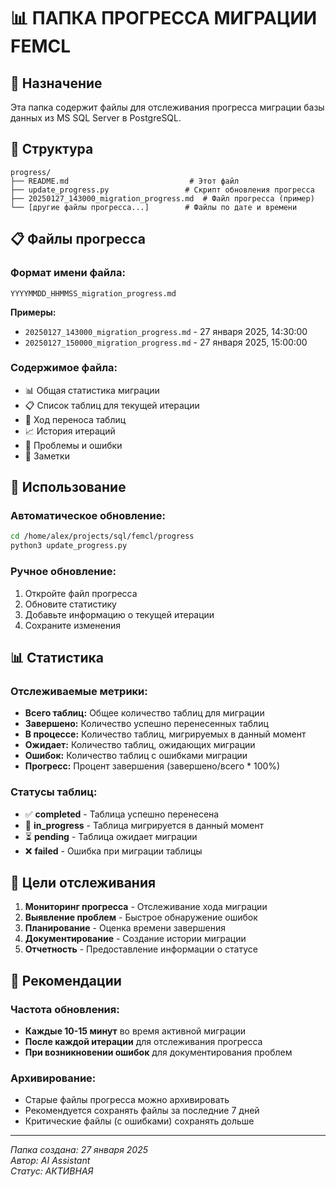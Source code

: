 # 📊 ПАПКА ПРОГРЕССА МИГРАЦИИ FEMCL

## 🎯 Назначение

Эта папка содержит файлы для отслеживания прогресса миграции базы данных из MS SQL Server в PostgreSQL.

## 📁 Структура

```
progress/
├── README.md                           # Этот файл
├── update_progress.py                 # Скрипт обновления прогресса
├── 20250127_143000_migration_progress.md  # Файл прогресса (пример)
└── [другие файлы прогресса...]        # Файлы по дате и времени
```

## 📋 Файлы прогресса

### **Формат имени файла:**
```
YYYYMMDD_HHMMSS_migration_progress.md
```

**Примеры:**
- `20250127_143000_migration_progress.md` - 27 января 2025, 14:30:00
- `20250127_150000_migration_progress.md` - 27 января 2025, 15:00:00

### **Содержимое файла:**
- 📊 Общая статистика миграции
- 📋 Список таблиц для текущей итерации
- 🔄 Ход переноса таблиц
- 📈 История итераций
- 🚨 Проблемы и ошибки
- 📝 Заметки

## 🔧 Использование

### **Автоматическое обновление:**
```bash
cd /home/alex/projects/sql/femcl/progress
python3 update_progress.py
```

### **Ручное обновление:**
1. Откройте файл прогресса
2. Обновите статистику
3. Добавьте информацию о текущей итерации
4. Сохраните изменения

## 📊 Статистика

### **Отслеживаемые метрики:**
- **Всего таблиц:** Общее количество таблиц для миграции
- **Завершено:** Количество успешно перенесенных таблиц
- **В процессе:** Количество таблиц, мигрируемых в данный момент
- **Ожидает:** Количество таблиц, ожидающих миграции
- **Ошибок:** Количество таблиц с ошибками миграции
- **Прогресс:** Процент завершения (завершено/всего * 100%)

### **Статусы таблиц:**
- ✅ **completed** - Таблица успешно перенесена
- 🔄 **in_progress** - Таблица мигрируется в данный момент
- ⏳ **pending** - Таблица ожидает миграции
- ❌ **failed** - Ошибка при миграции таблицы

## 🎯 Цели отслеживания

1. **Мониторинг прогресса** - Отслеживание хода миграции
2. **Выявление проблем** - Быстрое обнаружение ошибок
3. **Планирование** - Оценка времени завершения
4. **Документирование** - Создание истории миграции
5. **Отчетность** - Предоставление информации о статусе

## 📝 Рекомендации

### **Частота обновления:**
- **Каждые 10-15 минут** во время активной миграции
- **После каждой итерации** для отслеживания прогресса
- **При возникновении ошибок** для документирования проблем

### **Архивирование:**
- Старые файлы прогресса можно архивировать
- Рекомендуется сохранять файлы за последние 7 дней
- Критические файлы (с ошибками) сохранять дольше

---
*Папка создана: 27 января 2025*  
*Автор: AI Assistant*  
*Статус: АКТИВНАЯ*